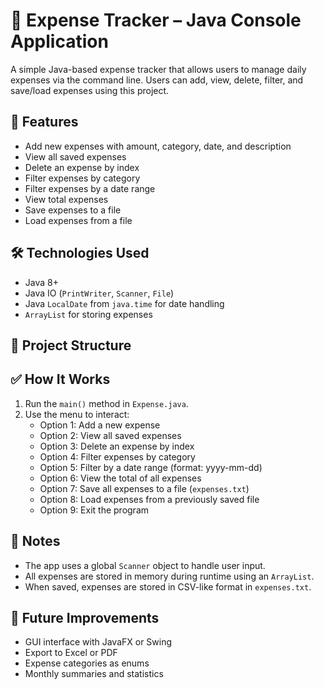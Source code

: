 # 💸 Expense Tracker – Java Console Application

A simple Java-based expense tracker that allows users to manage daily expenses via the command line. Users can add, view, delete, filter, and save/load expenses using this project.

## 🚀 Features

- Add new expenses with amount, category, date, and description
- View all saved expenses
- Delete an expense by index
- Filter expenses by category
- Filter expenses by a date range
- View total expenses
- Save expenses to a file
- Load expenses from a file

## 🛠️ Technologies Used

- Java 8+
- Java IO (`PrintWriter`, `Scanner`, `File`)
- Java `LocalDate` from `java.time` for date handling
- `ArrayList` for storing expenses

## 📂 Project Structure


## ✅ How It Works

1. Run the `main()` method in `Expense.java`.
2. Use the menu to interact:
   - Option 1: Add a new expense
   - Option 2: View all saved expenses
   - Option 3: Delete an expense by index
   - Option 4: Filter expenses by category
   - Option 5: Filter by a date range (format: yyyy-mm-dd)
   - Option 6: View the total of all expenses
   - Option 7: Save all expenses to a file (`expenses.txt`)
   - Option 8: Load expenses from a previously saved file
   - Option 9: Exit the program

## 📌 Notes

- The app uses a global `Scanner` object to handle user input.
- All expenses are stored in memory during runtime using an `ArrayList`.
- When saved, expenses are stored in CSV-like format in `expenses.txt`.

## 🧠 Future Improvements 

- GUI interface with JavaFX or Swing
- Export to Excel or PDF
- Expense categories as enums
- Monthly summaries and statistics
